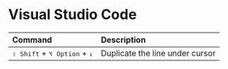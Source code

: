 # Visual Studio Code

Command | Description
:-|:-
<kbd>⇧ Shift</kbd> + <kbd>⌥ Option</kbd> + <kbd>↓</kbd> | Duplicate the line under cursor
